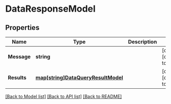 # DataResponseModel

## Properties
Name | Type | Description | Notes
------------ | ------------- | ------------- | -------------
**Message** | **string** |  | [optional] [default to null]
**Results** | [**map[string]DataQueryResultModel**](DataQueryResult.md) |  | [optional] [default to null]

[[Back to Model list]](../README.md#documentation-for-models) [[Back to API list]](../README.md#documentation-for-api-endpoints) [[Back to README]](../README.md)



